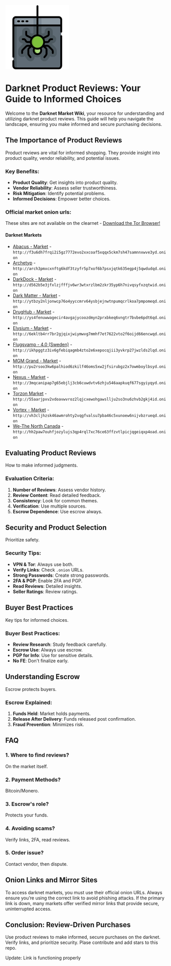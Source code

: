 <img src="/base/graph.webp" width="200">

# Darknet Product Reviews: Your Guide to Informed Choices

Welcome to the **Darknet Market Wiki**, your resource for understanding and utilizing darknet product reviews. This guide will help you navigate the landscape, ensuring you make informed and secure purchasing decisions.

## The Importance of Product Reviews

Product reviews are vital for informed shopping. They provide insight into product quality, vendor reliability, and potential issues.

### Key Benefits:
*   **Product Quality**: Get insights into product quality.
*   **Vendor Reliability**: Assess seller trustworthiness.
*   **Risk Mitigation**: Identify potential problems.
*   **Informed Decisions**: Empower better choices.

### Official market onion urls:
These sites are not available on the clearnet - [Download the Tor Browser!](https://www.torproject.org/download/)

#### Darknet Markets

*   [Abacus - Market](http://f3u6dh7frqi2i5gz7772evo2xxcoaf5xqqx5ckm7sh47samnnxwve3yd.onion) - `http://f3u6dh7frqi2i5gz7772evo2xxcoaf5xqqx5ckm7sh47samnnxwve3yd.onion`
*   [Archetyp](@archetyp) - `http://arch3pmxcxnftg6kdf3tzyfr5p7xof6b7psxjqtk635egp4j5qwdudqd.onion`
*   [DarkDock - Market](http://d562b5e3jfxlzjfffjv6wr3wtxrzlbm2zkr35yp6h7nivqsyfxzqtwid.onion) - `http://d562b5e3jfxlzjfffjv6wr3wtxrzlbm2zkr35yp6h7nivqsyfxzqtwid.onion`
*   [Dark Matter - Market](http://ytbzy2nljonwcp76o4yyccmrv64ysbjejnwtnpumqcrlkoa7pmpomeqd.onion) - `http://ytbzy2nljonwcp76o4yyccmrv64ysbjejnwtnpumqcrlkoa7pmpomeqd.onion`
*   [DrugHub - Market](http://ys4fenuwwagecir4avgajycoozdmyn2prxbkeq6vngtr7bvbe6pdt6qd.onion) - `http://ys4fenuwwagecir4avgajycoozdmyn2prxbkeq6vngtr7bvbe6pdt6qd.onion`
*   [Elysium - Market](http://6ekltb4rr7br2gjqixjwiymwvg7mmhf7et7622vto2f6oijd66encwqd.onion) - `http://6ekltb4rr7br2gjqixjwiymwvg7mmhf7et7622vto2f6oijd66encwqd.onion`
*   [Flugsvamp - 4.0 (Sweden)](http://ikhpggtz3iv6gfebiqagmb4zto2e6xepocqjii3yvkrp27jwzlds2lqd.onion) - `http://ikhpggtz3iv6gfebiqagmb4zto2e6xepocqjii3yvkrp27jwzlds2lqd.onion`
*   [MGM Grand - Market](http://pu2rsoo3kw6palhiod6zkilf46oms5xw2jfsirubgz2x7owmboylbsyd.onion) - `http://pu2rsoo3kw6palhiod6zkilf46oms5xw2jfsirubgz2x7owmboylbsyd.onion`
*   [Nexus - Market](http://3mqcanipap7g65ebjlj3cb6cuwdvtv6zhju546aapkuqf677sgyiyqyd.onion) - `http://3mqcanipap7g65ebjlj3cb6cuwdvtv6zhju546aapkuqf677sgyiyqyd.onion`
*   [Torzon Market](http://55aarjpxv2vdoavwvroz2lqjcxewohgawsllju2so3nu6zhvb2gkj4id.onion) - `http://55aarjpxv2vdoavwvroz2lqjcxewohgawsllju2so3nu6zhvb2gkj4id.onion`
*   [Vortex - Market](http://vh3cljhzsk46awmrohty2vqgfvalsu7pba46c5xunoew6nijvbzrueqd.onion) - `http://vh3cljhzsk46awmrohty2vqgfvalsu7pba46c5xunoew6nijvbzrueqd.onion`
*   [We-The North Canada](http://hh2paw7ouhfjozylujs3qp4rql7xc76ce63ffzvtlpicjqgeiqxp4oad.onion) - `http://hh2paw7ouhfjozylujs3qp4rql7xc76ce63ffzvtlpicjqgeiqxp4oad.onion`

## Evaluating Product Reviews

How to make informed judgments.

### Evaluation Criteria:
1.  **Number of Reviews**: Assess vendor history.
2.  **Review Content**: Read detailed feedback.
3.  **Consistency**: Look for common themes.
4.  **Verification**: Use multiple sources.
5.  **Escrow Dependence**: Use escrow always.

## Security and Product Selection

Prioritize safety.

### Security Tips:
*   **VPN & Tor**: Always use both.
*   **Verify Links**: Check `.onion` URLs.
*   **Strong Passwords**: Create strong passwords.
*   **2FA & PGP**: Enable 2FA and PGP.
*   **Read Reviews**: Detailed insights.
*   **Seller Ratings**: Review ratings.

## Buyer Best Practices

Key tips for informed choices.

### Buyer Best Practices:
*   **Review Research**: Study feedback carefully.
*   **Escrow Use**: Always use escrow.
*   **PGP for Info**: Use for sensitive details.
*   **No FE**: Don't finalize early.

## Understanding Escrow

Escrow protects buyers.

### Escrow Explained:
1.  **Funds Held**: Market holds payments.
2.  **Release After Delivery**: Funds released post confirmation.
3.  **Fraud Prevention**: Minimizes risk.

## FAQ

### 1. Where to find reviews?
On the market itself.

### 2. Payment Methods?
Bitcoin/Monero.

### 3. Escrow's role?
Protects your funds.

### 4. Avoiding scams?
Verify links, 2FA, read reviews.

### 5. Order issue?
Contact vendor, then dispute.

## Onion Links and Mirror Sites

To access darknet markets, you must use their official onion URLs. Always ensure you’re using the correct link to avoid phishing attacks. If the primary link is down, many markets offer verified mirror links that provide secure, uninterrupted access.

## Conclusion: Review-Driven Purchases

Use product reviews to make informed, secure purchases on the darknet. Verify links, and prioritize security.
Plase contribute and add stars to this repo.



























Update: Link is functioning properly